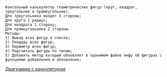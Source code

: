 ````
Консольный калькулятор геометрических фигур (круг, квадрат, треугольник и прямоугольник). 
Для треугольника вводят 3 стороны;
Для круга 1 радиус;
Для квадрата 1 сторону;
Для прямоугольника 2 стороны.
Методы:
1) Вывод всех фигур в списке;
2) Площадь всех фигур;
3) Периметр всех фигур;
4) Подсчитать фигуры по типам;
5) Добавить метод который обновляет в хранимом файле инфу об фигурах с функциями добавления и обновления;
````
<a href="https://drive.google.com/file/d/1MdPnfmDBPB0uBonPgUeXedtV_5P3jtFU/view?usp=share_link">Диаграмма с канкулятором</a>
